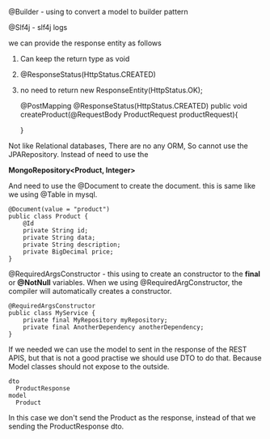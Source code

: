 @Builder - using to convert a model to builder pattern

@Slf4j - slf4j logs

we can provide the response entity as follows
1. Can keep the return type as void
2. @ResponseStatus(HttpStatus.CREATED)
3. no need to return new ResponseEntity(HttpStatus.OK);


    @PostMapping
    @ResponseStatus(HttpStatus.CREATED)
    public void createProduct(@RequestBody ProductRequest productRequest){

    }

Not like Relational databases, There are no any ORM, So cannot use the JPARepository. 
Instead of need to use the 

**MongoRepository<Product, Integer>**


And need to use the @Document to create the document. this is same like we using @Table in mysql.

    @Document(value = "product")
    public class Product {
        @Id
        private String id;
        private String data;
        private String description;
        private BigDecimal price;
    }

@RequiredArgsConstructor - this using to create an constructor to the **final** or **@NotNull** variables. When we using @RequiredArgConstructor, the compiler will automatically creates a constructor. 

    @RequiredArgsConstructor
    public class MyService {
        private final MyRepository myRepository;
        private final AnotherDependency anotherDependency;
    }

If we needed we can use the model to sent in the response of the REST APIS, but that is not a good practise
we should use DTO to do that. Because Model classes should not expose to the outside. 

    dto
      ProductResponse
    model
      Product

In this case we don't send the Product as the response, instead of that we sending the ProductResponse dto.